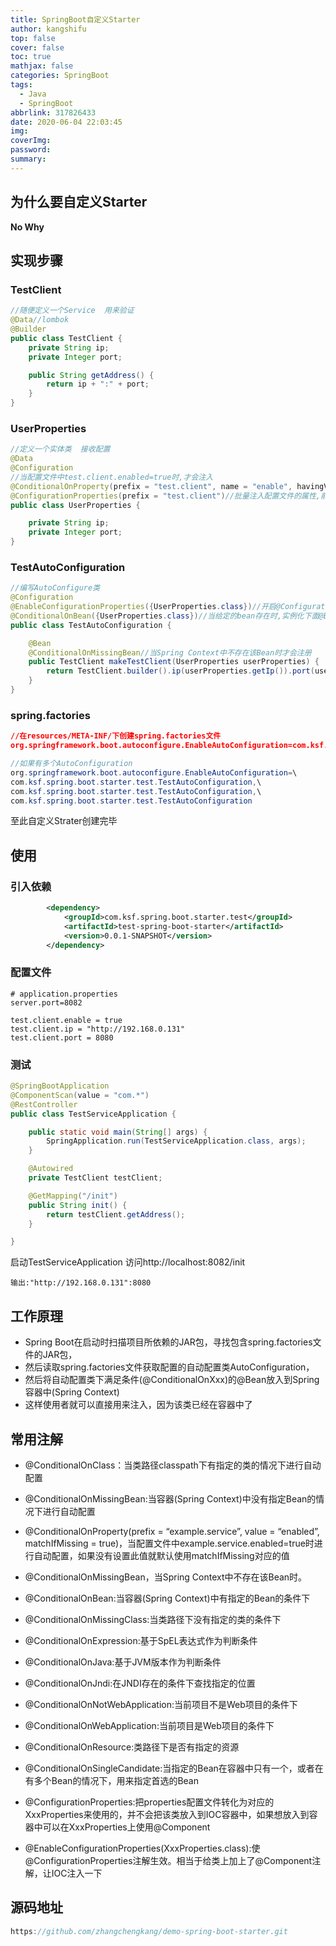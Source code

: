 ```yaml
---
title: SpringBoot自定义Starter
author: kangshifu
top: false
cover: false
toc: true
mathjax: false
categories: SpringBoot
tags:
  - Java
  - SpringBoot
abbrlink: 317826433
date: 2020-06-04 22:03:45
img:
coverImg:
password:
summary:
---
```


<!--more-->  

## 为什么要自定义Starter

**No Why**

## 实现步骤

###  TestClient

```java
//随便定义一个Service  用来验证
@Data//lombok
@Builder
public class TestClient {
    private String ip;
    private Integer port;

    public String getAddress() {
        return ip + ":" + port;
    }
}
```

### UserProperties

```java
//定义一个实体类  接收配置
@Data
@Configuration
//当配置文件中test.client.enabled=true时,才会注入
@ConditionalOnProperty(prefix = "test.client", name = "enable", havingValue = "true")
@ConfigurationProperties(prefix = "test.client")//批量注入配置文件的属性,前提是前缀匹配
public class UserProperties {

    private String ip;
    private Integer port;
}

```

### TestAutoConfiguration

```java
//编写AutoConfigure类
@Configuration
@EnableConfigurationProperties({UserProperties.class})//开启@ConfigurationProperties。
@ConditionalOnBean({UserProperties.class})//当给定的bean存在时,实例化下面@Bean指定的Bean
public class TestAutoConfiguration {

    @Bean
    @ConditionalOnMissingBean//当Spring Context中不存在该Bean时才会注册
    public TestClient makeTestClient(UserProperties userProperties) {
        return TestClient.builder().ip(userProperties.getIp()).port(userProperties.getPort()).build();
    }
}
```

### spring.factories

```json
//在resources/META-INF/下创建spring.factories文件
org.springframework.boot.autoconfigure.EnableAutoConfiguration=com.ksf.spring.boot.starter.test.TestAutoConfiguration
```

```java
//如果有多个AutoConfiguration
org.springframework.boot.autoconfigure.EnableAutoConfiguration=\
com.ksf.spring.boot.starter.test.TestAutoConfiguration,\
com.ksf.spring.boot.starter.test.TestAutoConfiguration,\
com.ksf.spring.boot.starter.test.TestAutoConfiguration
```

至此自定义Strater创建完毕

## 使用

### 引入依赖

```xml
        <dependency>
            <groupId>com.ksf.spring.boot.starter.test</groupId>
            <artifactId>test-spring-boot-starter</artifactId>
            <version>0.0.1-SNAPSHOT</version>
        </dependency>
```

### 配置文件

```properties
# application.properties
server.port=8082

test.client.enable = true
test.client.ip = "http://192.168.0.131"
test.client.port = 8080

```

### 测试

```java
@SpringBootApplication
@ComponentScan(value = "com.*")
@RestController
public class TestServiceApplication {

    public static void main(String[] args) {
        SpringApplication.run(TestServiceApplication.class, args);
    }

    @Autowired
    private TestClient testClient;

    @GetMapping("/init")
    public String init() {
        return testClient.getAddress();
    }

}
```

启动TestServiceApplication  访问http://localhost:8082/init

```
输出:"http://192.168.0.131":8080
```



## 工作原理

- Spring Boot在启动时扫描项目所依赖的JAR包，寻找包含spring.factories文件的JAR包，
- 然后读取spring.factories文件获取配置的自动配置类AutoConfiguration，
- 然后将自动配置类下满足条件(@ConditionalOnXxx)的@Bean放入到Spring容器中(Spring Context)
- 这样使用者就可以直接用来注入，因为该类已经在容器中了



## 常用注解

- @ConditionalOnClass：当类路径classpath下有指定的类的情况下进行自动配置

- @ConditionalOnMissingBean:当容器(Spring Context)中没有指定Bean的情况下进行自动配置

- @ConditionalOnProperty(prefix = “example.service”, value = “enabled”, matchIfMissing = true)，当配置文件中example.service.enabled=true时进行自动配置，如果没有设置此值就默认使用matchIfMissing对应的值

- @ConditionalOnMissingBean，当Spring Context中不存在该Bean时。

- @ConditionalOnBean:当容器(Spring Context)中有指定的Bean的条件下

- @ConditionalOnMissingClass:当类路径下没有指定的类的条件下

- @ConditionalOnExpression:基于SpEL表达式作为判断条件

- @ConditionalOnJava:基于JVM版本作为判断条件

- @ConditionalOnJndi:在JNDI存在的条件下查找指定的位置

- @ConditionalOnNotWebApplication:当前项目不是Web项目的条件下

- @ConditionalOnWebApplication:当前项目是Web项目的条件下

- @ConditionalOnResource:类路径下是否有指定的资源

- @ConditionalOnSingleCandidate:当指定的Bean在容器中只有一个，或者在有多个Bean的情况下，用来指定首选的Bean

- @ConfigurationProperties:把properties配置文件转化为对应的XxxProperties来使用的，并不会把该类放入到IOC容器中，如果想放入到容器中可以在XxxProperties上使用@Component
- @EnableConfigurationProperties(XxxProperties.class):使@ConfigurationProperties注解生效。相当于给类上加上了@Component注解，让IOC注入一下

## 源码地址

```java
https://github.com/zhangchengkang/demo-spring-boot-starter.git
```

